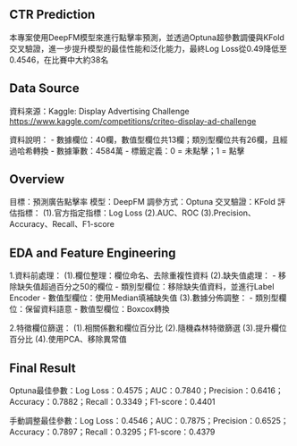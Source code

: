 ## CTR Prediction
本專案使用DeepFM模型來進行點擊率預測，並透過Optuna超參數調優與KFold交叉驗證，進一步提升模型的最佳性能和泛化能力，最終Log Loss從0.49降低至0.4546，在比賽中大約38名

## Data Source
資料來源：Kaggle: Display Advertising Challenge
https://www.kaggle.com/competitions/criteo-display-ad-challenge

資料說明：
    - 數據欄位：40欄，數值型欄位共13欄；類別型欄位共有26欄，且經過哈希轉換
    - 數據筆數：4584萬
    - 標籤定義：0 = 未點擊；1 = 點擊

## Overview
目標：預測廣告點擊率
模型：DeepFM
調參方式：Optuna
交叉驗證：KFold
評估指標：
    (1).官方指定指標：Log Loss
    (2).AUC、ROC
    (3).Precision、Accuracy、Recall、F1-score

## EDA and Feature Engineering
1.資料前處理：
    (1).欄位整理：欄位命名、去除重複性資料
    (2).缺失值處理：
        - 移除缺失值超過百分之50的欄位
        - 類別型欄位：移除缺失值資料，並進行Label Encoder
        - 數值型欄位：使用Median填補缺失值
    (3).數據分佈調整：
        - 類別型欄位：保留資料語意
        - 數值型欄位：Boxcox轉換

2.特徵欄位篩選：
    (1).相關係數和欄位百分比
    (2).隨機森林特徵篩選
    (3).提升欄位百分比
    (4).使用PCA、移除異常值

## Final Result
Optuna最佳參數：Log Loss：0.4575；AUC：0.7840；Precision：0.6416；Accuracy：0.7882；Recall：0.3349；F1-score：0.4401

手動調整最佳參數：Log Loss：0.4546；AUC：0.7875；Precision：0.6525；Accuracy：0.7897；Recall：0.3295；F1-score：0.4379